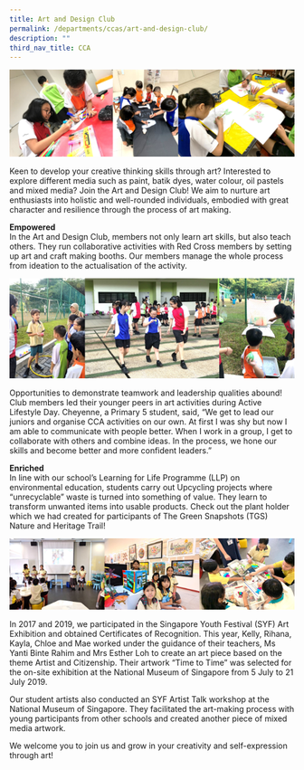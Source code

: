 ```yaml
---
title: Art and Design Club
permalink: /departments/ccas/art-and-design-club/
description: ""
third_nav_title: CCA
---
```

<img src="/images/image-top-3.png">
<p>Keen to develop your creative thinking skills through art? Interested to explore different media such as paint, batik dyes, water colour, oil pastels and mixed media? Join the Art and Design Club! We aim to nurture art enthusiasts into holistic and well-rounded individuals, embodied with great character and resilience through the process of art making.</p>
<p><strong>Empowered</strong><br>In the Art and Design Club, members not only learn art skills, but also teach others. They run collaborative activities with Red Cross members by setting up art and craft making booths. Our members manage the whole process from ideation to the actualisation of the activity.</p>
<img src="/images/image-middle-2.png">
<p>Opportunities to demonstrate teamwork and leadership qualities abound! Club members led their younger peers in art activities during Active Lifestyle Day. Cheyenne, a Primary 5 student, said, &ldquo;We get to lead our juniors and organise CCA activities on our own. At first I was shy but now I am able to communicate with people better. When I work in a group, I get to collaborate with others and combine ideas. In the process, we hone our skills and become better and more confident leaders.&rdquo;</p>
<p><strong>Enriched<br /></strong>In line with our school&rsquo;s Learning for Life Programme (LLP) on environmental education, students carry out Upcycling projects where &ldquo;unrecyclable&rdquo; waste is turned into something of value. They learn to transform unwanted items into usable products. Check out the plant holder which we had created for participants of The Green Snapshots (TGS) Nature and Heritage Trail!</p>
<img src="/images/image-bottom-2.png">
<p>In 2017 and 2019, we participated in the Singapore Youth Festival (SYF) Art Exhibition and obtained Certificates of Recognition. This year, Kelly, Rihana, Kayla, Chloe and Mae worked under the guidance of their teachers, Ms Yanti Binte Rahim and Mrs Esther Loh to create an art piece based on the theme Artist and Citizenship. Their artwork &ldquo;Time to Time&rdquo; was selected for the on-site exhibition at the National Museum of Singapore from 5 July to 21 July 2019.</p>
<p>Our student artists&nbsp;also conducted an SYF Artist Talk workshop at the National Museum of Singapore.&nbsp;They facilitated the art-making process with young participants from other schools and created another piece of mixed media artwork.</p>
<p>We welcome you to join us and grow in your creativity and self-expression through art!</p>